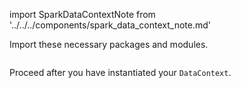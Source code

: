 import SparkDataContextNote from '../../../components/spark_data_context_note.md'

Import these necessary packages and modules.

```python name="version-0.17.23 docs/docusaurus/versioned_docs/version-0.17.23/snippets/inferred_and_runtime_yaml_example_spark_s3.py imports for spark data context"
```

<SparkDataContextNote />

Proceed after you have instantiated your `DataContext`.